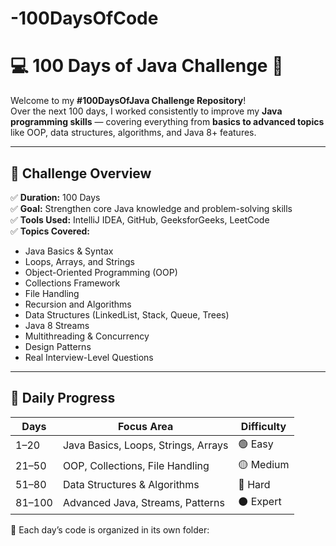 # -100DaysOfCode
# 💻 100 Days of Java Challenge 🚀

Welcome to my **#100DaysOfJava Challenge Repository**!  
Over the next 100 days, I worked consistently to improve my **Java programming skills** — covering everything from **basics to advanced topics** like OOP, data structures, algorithms, and Java 8+ features.

---

## 🧭 Challenge Overview

✅ **Duration:** 100 Days  
✅ **Goal:** Strengthen core Java knowledge and problem-solving skills  
✅ **Tools Used:** IntelliJ IDEA, GitHub, GeeksforGeeks, LeetCode  
✅ **Topics Covered:**
- Java Basics & Syntax
- Loops, Arrays, and Strings
- Object-Oriented Programming (OOP)
- Collections Framework
- File Handling
- Recursion and Algorithms
- Data Structures (LinkedList, Stack, Queue, Trees)
- Java 8 Streams
- Multithreading & Concurrency
- Design Patterns
- Real Interview-Level Questions

---

## 📅 Daily Progress

| Days | Focus Area | Difficulty |
|------|-------------|-------------|
| 1–20 | Java Basics, Loops, Strings, Arrays | 🟢 Easy |
| 21–50 | OOP, Collections, File Handling | 🟡 Medium |
| 51–80 | Data Structures & Algorithms | 🔴 Hard |
| 81–100 | Advanced Java, Streams, Patterns | ⚫ Expert |

📂 Each day’s code is organized in its own folder:
